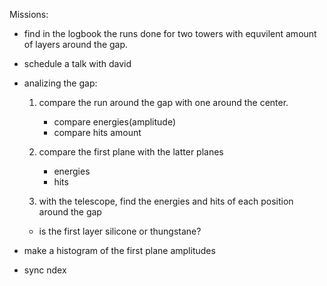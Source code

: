 Missions:

- find in the logbook the runs done for two towers with equvilent amount of layers around the gap.

- schedule a talk with david

- analizing the gap:
    1. compare the run around the gap with one around the center.
        - compare energies(amplitude)
        - compare hits amount

    2. compare the first plane with the latter planes
        - energies
        - hits    

    3. with the telescope, find the energies and hits of each position around the gap

    - is the first layer silicone or thungstane?


- make a histogram of the first plane amplitudes

- sync ndex